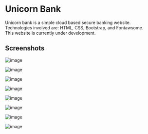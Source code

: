 # Unicorn Bank

Unicorn bank is a simple cloud based secure banking website. 
Technologies involved are: HTML, CSS, Bootstrap, and Fontawsome.  
This website is currently under development.


## Screenshots

![image](https://github.com/Eamin05/MajorProject/assets/123094672/c0b77dfd-fa45-4c50-bab2-723b4d73617e)

![image](https://github.com/Eamin05/MajorProject/assets/123094672/d3291e60-e8ed-4631-80a0-7053fe03962d)

![image](https://github.com/Eamin05/MajorProject/assets/123094672/b91ed3f1-bf83-4779-a8dc-168c22d2dc82)

![image](https://github.com/Eamin05/MajorProject/assets/123094672/d3b9493e-f1af-44bd-bbf8-7122c2241703)

![image](https://github.com/Eamin05/MajorProject/assets/123094672/0e152bd5-131a-47bb-8d29-2becf14a9c33)

![image](https://github.com/Eamin05/MajorProject/assets/123094672/cb2f067e-4482-4ffe-bc4d-49c0d202b29e)

![image](https://github.com/Eamin05/MajorProject/assets/123094672/c2e55ff7-991a-4324-bf7c-4e8920c82ca6)

![image](https://github.com/Eamin05/MajorProject/assets/123094672/cfef82ea-9a2e-4d25-9e14-21739c869668)